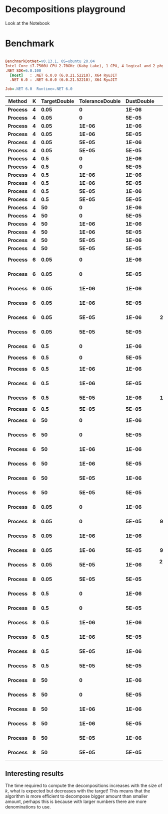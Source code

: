 # Decompositions playground

Look at the Notebook




# Benchmark

``` ini

BenchmarkDotNet=v0.13.1, OS=ubuntu 20.04
Intel Core i7-7500U CPU 2.70GHz (Kaby Lake), 1 CPU, 4 logical and 2 physical cores
.NET SDK=6.0.100
  [Host]   : .NET 6.0.0 (6.0.21.52210), X64 RyuJIT
  .NET 6.0 : .NET 6.0.0 (6.0.21.52210), X64 RyuJIT

Job=.NET 6.0  Runtime=.NET 6.0

```
|  Method | K | TargetDouble | ToleranceDouble | DustDouble |           Mean |         Error |        StdDev |         Median | Rank |
|-------- |-- |------------- |---------------- |----------- |---------------:|--------------:|--------------:|---------------:|-----:|
| **Process** | **4** |         **0.05** |               **0** |      **1E-06** |       **257.3 μs** |      **24.07 μs** |      **70.96 μs** |       **291.4 μs** |    **4** |
| **Process** | **4** |         **0.05** |               **0** |      **5E-05** |       **247.5 μs** |      **22.71 μs** |      **66.61 μs** |       **277.7 μs** |    **3** |
| **Process** | **4** |         **0.05** |           **1E-06** |      **1E-06** |       **272.1 μs** |      **25.64 μs** |      **75.59 μs** |       **309.4 μs** |    **6** |
| **Process** | **4** |         **0.05** |           **1E-06** |      **5E-05** |       **262.3 μs** |      **17.45 μs** |      **51.17 μs** |       **279.2 μs** |    **4** |
| **Process** | **4** |         **0.05** |           **5E-05** |      **1E-06** |       **564.8 μs** |      **52.86 μs** |     **155.87 μs** |       **656.2 μs** |    **8** |
| **Process** | **4** |         **0.05** |           **5E-05** |      **5E-05** |       **310.8 μs** |      **27.86 μs** |      **82.16 μs** |       **357.3 μs** |    **7** |
| **Process** | **4** |          **0.5** |               **0** |      **1E-06** |       **266.4 μs** |      **20.83 μs** |      **60.77 μs** |       **288.0 μs** |    **5** |
| **Process** | **4** |          **0.5** |               **0** |      **5E-05** |       **255.4 μs** |      **24.81 μs** |      **73.15 μs** |       **271.3 μs** |    **4** |
| **Process** | **4** |          **0.5** |           **1E-06** |      **1E-06** |       **273.9 μs** |      **22.54 μs** |      **65.74 μs** |       **292.2 μs** |    **6** |
| **Process** | **4** |          **0.5** |           **1E-06** |      **5E-05** |       **243.6 μs** |      **22.61 μs** |      **66.32 μs** |       **269.4 μs** |    **3** |
| **Process** | **4** |          **0.5** |           **5E-05** |      **1E-06** |       **271.4 μs** |      **23.16 μs** |      **67.94 μs** |       **307.1 μs** |    **6** |
| **Process** | **4** |          **0.5** |           **5E-05** |      **5E-05** |       **235.9 μs** |      **23.95 μs** |      **70.63 μs** |       **275.2 μs** |    **3** |
| **Process** | **4** |           **50** |               **0** |      **1E-06** |       **253.9 μs** |      **21.56 μs** |      **63.58 μs** |       **294.2 μs** |    **3** |
| **Process** | **4** |           **50** |               **0** |      **5E-05** |       **227.1 μs** |      **26.55 μs** |      **77.86 μs** |       **233.1 μs** |    **2** |
| **Process** | **4** |           **50** |           **1E-06** |      **1E-06** |       **254.7 μs** |      **21.47 μs** |      **63.30 μs** |       **289.3 μs** |    **4** |
| **Process** | **4** |           **50** |           **1E-06** |      **5E-05** |       **288.6 μs** |       **5.77 μs** |       **5.12 μs** |       **288.2 μs** |    **6** |
| **Process** | **4** |           **50** |           **5E-05** |      **1E-06** |       **234.6 μs** |      **25.24 μs** |      **73.22 μs** |       **225.2 μs** |    **3** |
| **Process** | **4** |           **50** |           **5E-05** |      **5E-05** |       **178.4 μs** |      **18.73 μs** |      **53.73 μs** |       **150.4 μs** |    **1** |
| **Process** | **6** |         **0.05** |               **0** |      **1E-06** |     **5,604.4 μs** |     **545.63 μs** |   **1,608.79 μs** |     **6,620.3 μs** |   **11** |
| **Process** | **6** |         **0.05** |               **0** |      **5E-05** |     **5,773.8 μs** |     **656.82 μs** |   **1,852.57 μs** |     **5,634.6 μs** |   **11** |
| **Process** | **6** |         **0.05** |           **1E-06** |      **1E-06** |     **6,095.4 μs** |     **639.45 μs** |   **1,885.45 μs** |     **6,315.8 μs** |   **11** |
| **Process** | **6** |         **0.05** |           **1E-06** |      **5E-05** |     **5,028.9 μs** |     **374.69 μs** |   **1,032.01 μs** |     **5,452.0 μs** |   **10** |
| **Process** | **6** |         **0.05** |           **5E-05** |      **1E-06** |    **27,743.7 μs** |   **1,827.14 μs** |   **4,813.43 μs** |    **26,240.8 μs** |   **16** |
| **Process** | **6** |         **0.05** |           **5E-05** |      **5E-05** |     **7,719.2 μs** |     **612.92 μs** |   **1,807.22 μs** |     **8,663.8 μs** |   **13** |
| **Process** | **6** |          **0.5** |               **0** |      **1E-06** |     **4,952.4 μs** |     **506.25 μs** |   **1,492.69 μs** |     **4,633.9 μs** |   **10** |
| **Process** | **6** |          **0.5** |               **0** |      **5E-05** |     **6,304.8 μs** |     **124.52 μs** |     **122.29 μs** |     **6,289.0 μs** |   **11** |
| **Process** | **6** |          **0.5** |           **1E-06** |      **1E-06** |     **6,693.7 μs** |     **373.10 μs** |   **1,033.85 μs** |     **6,851.3 μs** |   **12** |
| **Process** | **6** |          **0.5** |           **1E-06** |      **5E-05** |     **5,779.8 μs** |     **468.07 μs** |   **1,380.11 μs** |     **6,277.0 μs** |   **11** |
| **Process** | **6** |          **0.5** |           **5E-05** |      **1E-06** |    **12,384.9 μs** |   **1,020.06 μs** |   **3,007.67 μs** |    **14,047.7 μs** |   **15** |
| **Process** | **6** |          **0.5** |           **5E-05** |      **5E-05** |     **7,950.9 μs** |      **34.00 μs** |      **26.55 μs** |     **7,954.9 μs** |   **14** |
| **Process** | **6** |           **50** |               **0** |      **1E-06** |     **4,440.3 μs** |     **498.12 μs** |   **1,468.73 μs** |     **3,457.8 μs** |    **9** |
| **Process** | **6** |           **50** |               **0** |      **5E-05** |     **5,912.8 μs** |     **385.63 μs** |   **1,137.03 μs** |     **6,320.0 μs** |   **11** |
| **Process** | **6** |           **50** |           **1E-06** |      **1E-06** |     **5,720.0 μs** |     **464.87 μs** |   **1,370.67 μs** |     **6,123.5 μs** |   **11** |
| **Process** | **6** |           **50** |           **1E-06** |      **5E-05** |     **5,249.7 μs** |     **490.85 μs** |   **1,447.28 μs** |     **5,537.0 μs** |   **11** |
| **Process** | **6** |           **50** |           **5E-05** |      **1E-06** |     **5,402.4 μs** |     **554.46 μs** |   **1,634.83 μs** |     **6,448.0 μs** |   **11** |
| **Process** | **6** |           **50** |           **5E-05** |      **5E-05** |     **5,182.1 μs** |     **500.25 μs** |   **1,474.99 μs** |     **5,828.3 μs** |   **11** |
| **Process** | **8** |         **0.05** |               **0** |      **1E-06** |   **116,548.6 μs** |  **13,760.23 μs** |  **40,572.34 μs** |    **92,939.9 μs** |   **17** |
| **Process** | **8** |         **0.05** |               **0** |      **5E-05** |    **93,987.1 μs** |   **7,857.58 μs** |  **22,796.26 μs** |    **96,426.8 μs** |   **17** |
| **Process** | **8** |         **0.05** |           **1E-06** |      **1E-06** |   **253,815.2 μs** |  **26,586.39 μs** |  **74,987.37 μs** |   **231,747.6 μs** |   **22** |
| **Process** | **8** |         **0.05** |           **1E-06** |      **5E-05** |    **96,120.3 μs** |   **9,007.93 μs** |  **25,110.52 μs** |    **95,225.5 μs** |   **17** |
| **Process** | **8** |         **0.05** |           **5E-05** |      **1E-06** | **2,406,899.8 μs** | **206,893.19 μs** | **610,029.23 μs** | **2,731,064.0 μs** |   **24** |
| **Process** | **8** |         **0.05** |           **5E-05** |      **5E-05** |   **146,771.8 μs** |  **14,957.45 μs** |  **44,102.38 μs** |   **166,255.5 μs** |   **19** |
| **Process** | **8** |          **0.5** |               **0** |      **1E-06** |   **154,403.1 μs** |  **12,375.68 μs** |  **35,904.11 μs** |   **169,680.6 μs** |   **19** |
| **Process** | **8** |          **0.5** |               **0** |      **5E-05** |   **128,850.5 μs** |   **8,394.57 μs** |  **22,406.82 μs** |   **138,330.7 μs** |   **18** |
| **Process** | **8** |          **0.5** |           **1E-06** |      **1E-06** |   **134,098.8 μs** |  **14,296.30 μs** |  **42,152.96 μs** |   **107,364.6 μs** |   **19** |
| **Process** | **8** |          **0.5** |           **1E-06** |      **5E-05** |   **127,252.6 μs** |   **9,826.33 μs** |  **28,818.91 μs** |   **142,246.0 μs** |   **17** |
| **Process** | **8** |          **0.5** |           **5E-05** |      **1E-06** |   **949,489.4 μs** |  **79,420.25 μs** | **234,172.39 μs** | **1,066,398.0 μs** |   **23** |
| **Process** | **8** |          **0.5** |           **5E-05** |      **5E-05** |   **228,209.1 μs** |   **2,958.15 μs** |   **2,470.19 μs** |   **227,710.4 μs** |   **22** |
| **Process** | **8** |           **50** |               **0** |      **1E-06** |   **145,408.9 μs** |  **11,403.68 μs** |  **33,624.00 μs** |   **163,446.3 μs** |   **19** |
| **Process** | **8** |           **50** |               **0** |      **5E-05** |   **159,102.2 μs** |  **11,603.86 μs** |  **32,918.23 μs** |   **174,521.4 μs** |   **20** |
| **Process** | **8** |           **50** |           **1E-06** |      **1E-06** |   **140,100.5 μs** |  **13,282.42 μs** |  **39,163.52 μs** |   **165,394.1 μs** |   **19** |
| **Process** | **8** |           **50** |           **1E-06** |      **5E-05** |   **161,868.0 μs** |   **3,131.87 μs** |   **2,776.32 μs** |   **162,148.4 μs** |   **21** |
| **Process** | **8** |           **50** |           **5E-05** |      **1E-06** |   **180,585.9 μs** |  **18,488.05 μs** |  **54,512.43 μs** |   **221,461.8 μs** |   **21** |
| **Process** | **8** |           **50** |           **5E-05** |      **5E-05** |   **132,760.6 μs** |  **14,516.74 μs** |  **42,802.92 μs** |   **119,539.9 μs** |   **18** |


## Interesting results

The time required to compute the decompositions increases with the size of $k$, what is expected but decreases with the target! This means that the algorithm is more efficient to decompose bigger amount than smaller amount, perhaps this is because with larger numbers there are more denominations to use.

